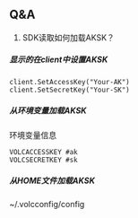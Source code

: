 

## Q&A

1. SDK读取如何加载AKSK？

##### 显示的在client中设置AKSK

```golang
client.SetAccessKey("Your-AK")
client.SetSecretKey("Your-SK")
```

##### 从环境变量加载AKSK

环境变量信息

```
VOLCACCESSKEY #ak
VOLCSECRETKEY #sk
```

##### 从HOME文件加载AKSK

~/.volcconfig/config

```

```

